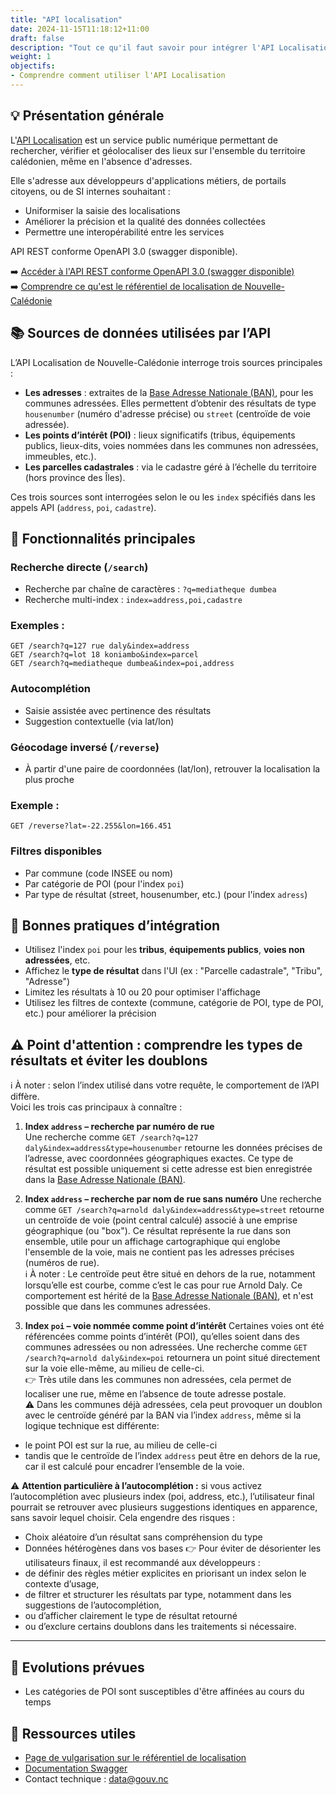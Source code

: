 ```yaml
---
title: "API localisation"
date: 2024-11-15T11:18:12+11:00
draft: false
description: "Tout ce qu'il faut savoir pour intégrer l'API Localisation dans vos systèmes"
weight: 1
objectifs:
- Comprendre comment utiliser l'API Localisation
---
```



## 💡 Présentation générale

L'[API Localisation](https://localisation.gouv.nc/api/openapi) est un service public numérique permettant de rechercher, vérifier et géolocaliser des lieux sur l'ensemble du territoire calédonien, même en l'absence d'adresses.

Elle s'adresse aux développeurs d'applications métiers, de portails citoyens, ou de SI internes souhaitant :
- Uniformiser la saisie des localisations
- Améliorer la précision et la qualité des données collectées
- Permettre une interopérabilité entre les services

API REST conforme OpenAPI 3.0 (swagger disponible).

➡️ [Accéder à l'API REST conforme OpenAPI 3.0 (swagger disponible)](https://localisation.gouv.nc/api/openapi)  
➡️ [Comprendre ce qu'est le référentiel de localisation de Nouvelle-Calédonie](https://guide.data.gouv.nc/open-data-public/donnees-a-forte-valeur/referentiel-de-localisation/)  


## 📚 Sources de données utilisées par l’API

L’API Localisation de Nouvelle-Calédonie interroge trois sources principales :

- **Les adresses** : extraites de la [Base Adresse Nationale (BAN)](https://adresse.data.gouv.fr/), pour les communes adressées. Elles permettent d’obtenir des résultats de type `housenumber` (numéro d'adresse précise) ou `street` (centroïde de voie adressée).
- **Les points d’intérêt (POI)** : lieux significatifs (tribus, équipements publics, lieux-dits, voies nommées dans les communes non adressées, immeubles, etc.).
- **Les parcelles cadastrales** : via le cadastre géré à l’échelle du territoire (hors province des Îles).

Ces trois sources sont interrogées selon le ou les `index` spécifiés dans les appels API (`address`, `poi`, `cadastre`).



## 🔢 Fonctionnalités principales

### Recherche directe (`/search`)

- Recherche par chaîne de caractères : `?q=mediatheque dumbea`
- Recherche multi-index : `index=address,poi,cadastre`

### Exemples :
`GET /search?q=127 rue daly&index=address`  
`GET /search?q=lot 18 koniambo&index=parcel`   
`GET /search?q=mediatheque dumbea&index=poi,address`  

### Autocomplétion

- Saisie assistée avec pertinence des résultats
- Suggestion contextuelle (via lat/lon)

### Géocodage inversé (`/reverse`)

- À partir d'une paire de coordonnées (lat/lon), retrouver la localisation la plus proche

### Exemple :
`GET /reverse?lat=-22.255&lon=166.451`  

### Filtres disponibles

- Par commune (code INSEE ou nom)
- Par catégorie de POI (pour l'index `poi`)
- Par type de résultat (street, housenumber, etc.) (pour l'index `adress`)


## 🥇 Bonnes pratiques d’intégration

- Utilisez l'index `poi` pour les **tribus**, **équipements publics**, **voies non adressées**, etc.
- Affichez le **type de résultat** dans l'UI (ex : "Parcelle cadastrale", "Tribu", "Adresse")
- Limitez les résultats à 10 ou 20 pour optimiser l'affichage
- Utilisez les filtres de contexte (commune, catégorie de POI, type de POI, etc.) pour améliorer la précision
  
## ⚠️ Point d'attention : comprendre les types de résultats et éviter les doublons

ℹ️ À noter : selon l’index utilisé dans votre requête, le comportement de l’API diffère.  
Voici les trois cas principaux à connaître :

1. **Index `address` – recherche par numéro de rue**  
Une recherche comme `GET /search?q=127 daly&index=address&type=housenumber` retourne les données précises de l’adresse, avec coordonnées géographiques exactes. Ce type de résultat est possible uniquement si cette adresse est bien enregistrée dans la [Base Adresse Nationale (BAN)](https://adresse.data.gouv.fr/).  

2. **Index `address` – recherche par nom de rue sans numéro**
Une recherche comme `GET /search?q=arnold daly&index=address&type=street` retourne un centroïde de voie (point central calculé) associé à une emprise géographique (ou "box"). Ce résultat représente la rue dans son ensemble, utile pour un affichage cartographique qui englobe l'ensemble de la voie, mais ne contient pas les adresses précises (numéros de rue).  
ℹ️ À noter : Le centroïde peut être situé en dehors de la rue, notamment lorsqu’elle est courbe, comme c’est le cas pour rue Arnold Daly. Ce comportement est hérité de la [Base Adresse Nationale (BAN)](https://adresse.data.gouv.fr/), et n'est possible que dans les communes adressées.

3. **Index `poi` – voie nommée comme point d’intérêt**
Certaines voies ont été référencées comme points d’intérêt (POI), qu’elles soient dans des communes adressées ou non adressées. Une recherche comme `GET /search?q=arnold daly&index=poi` retournera un point situé directement sur la voie elle-même, au milieu de celle-ci.  
👉 Très utile dans les communes non adressées, cela permet de localiser une rue, même en l’absence de toute adresse postale.  
⚠️ Dans les communes déjà adressées, cela peut provoquer un doublon avec le centroïde généré par la BAN via l’index `address`, même si la logique technique est différente:  
- le point POI est sur la rue, au milieu de celle-ci
- tandis que le centroïde de l’index `address` peut être en dehors de la rue, car il est calculé pour encadrer l’ensemble de la voie.
  
⚠️ **Attention particulière à l’autocomplétion :** si vous activez l’autocomplétion avec plusieurs index (poi, address, etc.), l’utilisateur final pourrait se retrouver avec plusieurs suggestions identiques en apparence, sans savoir lequel choisir. Cela engendre des risques :
- Choix aléatoire d’un résultat sans compréhension du type
- Données hétérogènes dans vos bases
👉 Pour éviter de désorienter les utilisateurs finaux, il est recommandé aux développeurs :
- de définir des règles métier explicites en priorisant un index selon le contexte d’usage,
- de filtrer et structurer les résultats par type, notamment dans les suggestions de l’autocomplétion,
- ou d’afficher clairement le type de résultat retourné
- ou d’exclure certains doublons dans les traitements si nécessaire.

---

## 🚧 Evolutions prévues
- Les catégories de POI sont susceptibles d'être affinées au cours du temps

## 🔗 Ressources utiles
- [Page de vulgarisation sur le référentiel de localisation](https://guide.data.gouv.nc/open-data-public/donnees-a-forte-valeur/referentiel-de-localisation/) 
- [Documentation Swagger](https://localisation.gouv.nc/api/openapi)
- Contact technique : data@gouv.nc
